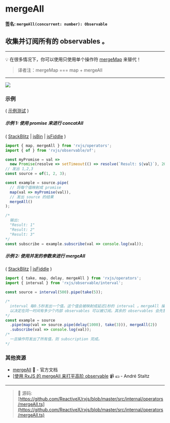 # mergeAll

#### 签名: `mergeAll(concurrent: number): Observable`

## 收集并订阅所有的 observables 。

---

:bulb:  在很多情况下，你可以使用只使用单个操作符 [mergeMap](../transformation/mergemap.md) 来替代！
> 译者注：mergeMap === map + mergeAll

---

<div class="ua-ad"><a href="https://ultimateangular.com/?ref=76683_kee7y7vk"><img src="https://ultimateangular.com/assets/img/banners/ua-leader.svg"></a></div>

### 示例

( [示例测试](https://github.com/btroncone/learn-rxjs/blob/master/operators/specs/combination/mergeall-spec.ts) )

##### 示例 1: 使用 promise 来进行 concatAll

( [StackBlitz](https://stackblitz.com/edit/typescript-w2kazd?file=index.ts) |
[jsBin](http://jsbin.com/worecuhiba/1/edit?js,console) |
[jsFiddle](https://jsfiddle.net/btroncone/0sc4nsxa/) )

```js
import { map, mergeAll } from 'rxjs/operators';
import { of } from 'rxjs/observable/of';

const myPromise = val =>
  new Promise(resolve => setTimeout(() => resolve(`Result: ${val}`), 2000));
// 发出 1,2,3
const source = of(1, 2, 3);

const example = source.pipe(
  // 将每个值映射成 promise
  map(val => myPromise(val)),
  // 发出 source 的结果
  mergeAll()
);

/*
  输出:
  "Result: 1"
  "Result: 2"
  "Result: 3"
*/
const subscribe = example.subscribe(val => console.log(val));
```

##### 示例 2: 使用**并发的**参数来进行 mergeAll

( [StackBlitz](https://stackblitz.com/edit/typescript-qbxs2y?file=index.ts) |
[jsFiddle](https://jsfiddle.net/zra3zxhs/) )

```js
import { take, map, delay, mergeAll } from 'rxjs/operators';
import { interval } from 'rxjs/observable/interval';

const source = interval(500).pipe(take(5));

/*
  interval 每0.5秒发出一个值。这个值会被映射成延迟1秒的 interval 。mergeAll 操作符接收一个可选参数
  以决定在同一时间有多少个内部 observables 可以被订阅。其余的 observables 会先暂存以等待订阅。
*/
const example = source
  .pipe(map(val => source.pipe(delay(1000), take(3))), mergeAll(2))
  .subscribe(val => console.log(val));
/*
  一旦操作符发出了所有值，则 subscription 完成。
*/
```

### 其他资源

* [mergeAll](http://cn.rx.js.org/class/es6/Observable.js~Observable.html#instance-method-mergeAll) :newspaper: - 官方文档
* [[使用 RxJS 的 mergeAll 来打平高阶 observable](https://egghead.io/lessons/rxjs-flatten-a-higher-order-observable-with-mergeall-in-rxjs?course=use-higher-order-observables-in-rxjs-effectively) :video_camera: :dollar: - André Staltz

---
> :file_folder: 源码:  [https://github.com/ReactiveX/rxjs/blob/master/src/internal/operators/mergeAll.ts](https://github.com/ReactiveX/rxjs/blob/master/src/internal/operators/mergeAll.ts)
